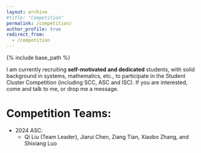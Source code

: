 ```yaml
---
layout: archive
#title: "Competition"
permalink: /competition/
author_profile: true
redirect_from:
  - /competition
---
```


{% include base_path %}

I am currently recruiting **self-motivated and dedicated** students, with solid background in systems, mathematics, etc., to participate in the Student Cluster Competition (including SCC, ASC and ISC). If you are interested, come and talk to me, or drop me a message.

Competition Teams:
=====
- 2024 ASC:
  - Qi Liu (Team Leader), Jiarui Chen, Ziang Tian, Xiaobo Zhang, and Shixiang Luo
